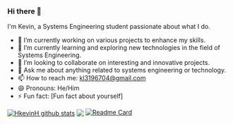 ### Hi there 👋

I'm Kevin, a Systems Engineering student passionate about what I do.

- 🔭 I’m currently working on various projects to enhance my skills.
- 🌱 I’m currently learning and exploring new technologies in the field of Systems Engineering.
- 👯 I’m looking to collaborate on interesting and innovative projects.
- 💬 Ask me about anything related to systems engineering or technology.
- 📫 How to reach me: kl3196704@gmail.com
- 😄 Pronouns: He/Him
- ⚡ Fun fact: [Fun fact about yourself]

<a href="https://github.com/anuraghazra/github-readme-stats"><img align="center" src="https://github-readme-stats.vercel.app/api?username=HkevinH&show_icons=true&include_all_commits=true&theme=catppuccin_mocha&hide_border=true" alt="HkevinH github stats" /></a>
<a href="https://github.com/anuraghazra/github-readme-stats">
<img align="center" src="https://github-readme-stats.vercel.app/api/top-langs/?username=HkevinH&layout=compact&theme=catppuccin_mocha&hide_border=true" /></a>
[![Readme Card](https://github-readme-stats.vercel.app/api/pin/?username=HkevinH&repo=firelands-cata&theme=catppuccin_mocha)](https://github.com/anuraghazra/github-readme-stats)
